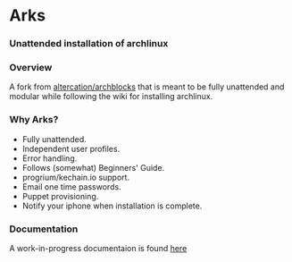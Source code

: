# Arks 
### Unattended installation of archlinux

### Overview
A fork from [altercation/archblocks](https://github.com/altercation/archblocks) that is meant to be fully unattended
and modular while following the wiki for installing archlinux.

### Why Arks?

+   Fully unattended.
+   Independent user profiles.
+   Error handling.
+   Follows (somewhat) Beginners' Guide.
+   progrium/kechain.io support.
+   Email one time passwords.
+   Puppet provisioning.
+   Notify your iphone when installation is complete.


### Documentation

A work-in-progress documentaion is found [here](http://pandrew.viewdocs.io/arks) 


